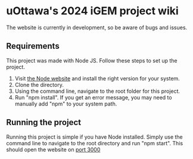 # uOttawa's 2024 iGEM project wiki

The website is currently in development, so be aware of bugs and issues.

## Requirements

This project was made with Node JS. Follow these steps to set up the project.
1. Visit [the Node website](https://nodejs.org/en/download) and install the right version for your system.
2. Clone the directory.
3. Using the command line, navigate to the root folder for this project.
4. Run "npm install".
If you get an error message, you may need to manually add "npm" to your system path.

## Running the project

Running this project is simple if you have Node installed. Simply use the command line to navigate to the root directory and run "npm start". This should open the website on [port 3000](https://localhost:3000)
